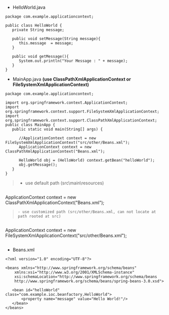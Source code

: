 - HelloWorld.java
```
package com.example.applicationcontext;

public class HelloWorld {
   private String message;

   public void setMessage(String message){
      this.message  = message;
   }

   public void getMessage(){
      System.out.println("Your Message : " + message);
   }
}
```

- MainApp.java
**(use ClassPathXmlApplicationContext or FileSystemXmlApplicationContext)**
```
package com.example.applicationcontext;

import org.springframework.context.ApplicationContext;
import org.springframework.context.support.FileSystemXmlApplicationContext;
import org.springframework.context.support.ClassPathXmlApplicationContext;
public class MainApp {
   public static void main(String[] args) {

      //ApplicationContext context = new FileSystemXmlApplicationContext("src/other/Beans.xml");
      ApplicationContext context = new ClassPathXmlApplicationContext("Beans.xml");

      HelloWorld obj = (HelloWorld) context.getBean("helloWorld");
      obj.getMessage();
   }
}
```
  >- use default path (src\main\resources)
  
  >```
  ApplicationContext context = new ClassPathXmlApplicationContext("Beans.xml");
  >```
  >- use customized path (src/other/Beans.xml, can not locate at path rooted at src)
  
  >```
  ApplicationContext context = new FileSystemXmlApplicationContext("src/other/Beans.xml");
  >```

- Beans.xml
```
<?xml version="1.0" encoding="UTF-8"?>

<beans xmlns="http://www.springframework.org/schema/beans"
    xmlns:xsi="http://www.w3.org/2001/XMLSchema-instance"
    xsi:schemaLocation="http://www.springframework.org/schema/beans
    http://www.springframework.org/schema/beans/spring-beans-3.0.xsd">

   <bean id="helloWorld" class="com.example.ioc.beanfactory.HelloWorld">
       <property name="message" value="Hello World!"/>
   </bean>
</beans>
```
